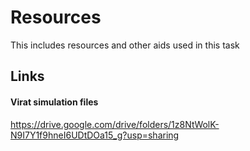 # Resources
This includes resources and other aids used in this task

Links
-----

#### Virat simulation files
https://drive.google.com/drive/folders/1z8NtWolK-N9I7Y1f9hneI6UDtDOa15_g?usp=sharing
